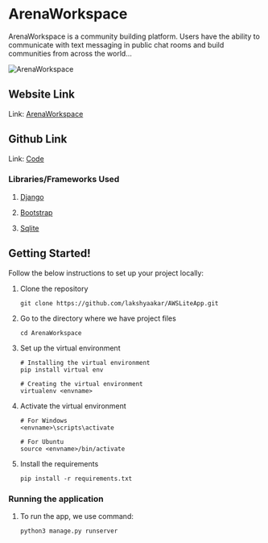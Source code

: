 # ArenaWorkspace

ArenaWorkspace is a community building platform. Users have the ability to communicate with text messaging in public chat rooms and build communities from across the world...

![ArenaWorkspace](https://user-images.githubusercontent.com/50449265/166183258-5be20c3f-c298-4b5f-985f-a495f3081bc5.png)

## Website Link

Link: [ArenaWorkspace](https://arenaworkspace.herokuapp.com/)

## Github Link

Link: [Code](https://github.com/Jackent2B/ArenaWorkspace)

### Libraries/Frameworks Used

1.  [Django](https://www.djangoproject.com/)

2.  [Bootstrap](https://getbootstrap.com/)

3.  [Sqlite](https://www.sqlite.org/index.html) 

<!-- GETTING STARTED -->
## Getting Started!
   
Follow the below instructions to set up your project locally:

1. Clone the repository
   ```
   git clone https://github.com/lakshyaakar/AWSLiteApp.git
   ```   

2. Go to the directory where we have project files
   ```
   cd ArenaWorkspace
   ```

3. Set up the virtual environment
   ```
   # Installing the virtual environment
   pip install virtual env  
   
   # Creating the virtual environment
   virtualenv <envname>
   ```

4. Activate the virtual environment
   ```
   # For Windows
   <envname>\scripts\activate

   # For Ubuntu
   source <envname>/bin/activate 

5. Install the requirements
   ```
   pip install -r requirements.txt
   ```
   
### Running the application

1. To run the app, we use command:

   ```
   python3 manage.py runserver
   ```
